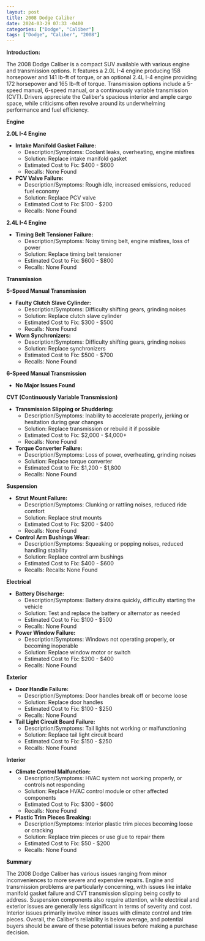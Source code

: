 ```yaml
---
layout: post
title: 2008 Dodge Caliber
date: 2024-03-29 07:33 -0400
categories: ["Dodge", "Caliber"]
tags: ["Dodge", "Caliber", "2008"]
---
```

**Introduction:**

The 2008 Dodge Caliber is a compact SUV available with various engine and transmission options. It features a 2.0L I-4 engine producing 158 horsepower and 141 lb-ft of torque, or an optional 2.4L I-4 engine providing 172 horsepower and 165 lb-ft of torque. Transmission options include a 5-speed manual, 6-speed manual, or a continuously variable transmission (CVT). Drivers appreciate the Caliber's spacious interior and ample cargo space, while criticisms often revolve around its underwhelming performance and fuel efficiency.

**Engine**

**2.0L I-4 Engine**

* **Intake Manifold Gasket Failure:**
    * Description/Symptoms: Coolant leaks, overheating, engine misfires
    * Solution: Replace intake manifold gasket
    * Estimated Cost to Fix: $400 - $600
    * Recalls: None Found
* **PCV Valve Failure:**
    * Description/Symptoms: Rough idle, increased emissions, reduced fuel economy
    * Solution: Replace PCV valve
    * Estimated Cost to Fix: $100 - $200
    * Recalls: None Found

**2.4L I-4 Engine**

* **Timing Belt Tensioner Failure:**
    * Description/Symptoms: Noisy timing belt, engine misfires, loss of power
    * Solution: Replace timing belt tensioner
    * Estimated Cost to Fix: $600 - $800
    * Recalls: None Found

**Transmission**

**5-Speed Manual Transmission**

* **Faulty Clutch Slave Cylinder:**
    * Description/Symptoms: Difficulty shifting gears, grinding noises
    * Solution: Replace clutch slave cylinder
    * Estimated Cost to Fix: $300 - $500
    * Recalls: None Found
* **Worn Synchronizers:**
    * Description/Symptoms: Difficulty shifting gears, grinding noises
    * Solution: Replace synchronizers
    * Estimated Cost to Fix: $500 - $700
    * Recalls: None Found

**6-Speed Manual Transmission**

* **No Major Issues Found**

**CVT (Continuously Variable Transmission)**

* **Transmission Slipping or Shuddering:**
    * Description/Symptoms: Inability to accelerate properly, jerking or hesitation during gear changes
    * Solution: Replace transmission or rebuild it if possible
    * Estimated Cost to Fix: $2,000 - $4,000+
    * Recalls: None Found
* **Torque Converter Failure:**
    * Description/Symptoms: Loss of power, overheating, grinding noises
    * Solution: Replace torque converter
    * Estimated Cost to Fix: $1,200 - $1,800
    * Recalls: None Found

**Suspension**

* **Strut Mount Failure:**
    * Description/Symptoms: Clunking or rattling noises, reduced ride comfort
    * Solution: Replace strut mounts
    * Estimated Cost to Fix: $200 - $400
    * Recalls: None Found
* **Control Arm Bushings Wear:**
    * Description/Symptoms: Squeaking or popping noises, reduced handling stability
    * Solution: Replace control arm bushings
    * Estimated Cost to Fix: $400 - $600
    * Recalls: Recalls: None Found

**Electrical**

* **Battery Discharge:**
    * Description/Symptoms: Battery drains quickly, difficulty starting the vehicle
    * Solution: Test and replace the battery or alternator as needed
    * Estimated Cost to Fix: $100 - $500
    * Recalls: None Found
* **Power Window Failure:**
    * Description/Symptoms: Windows not operating properly, or becoming inoperable
    * Solution: Replace window motor or switch
    * Estimated Cost to Fix: $200 - $400
    * Recalls: None Found

**Exterior**

* **Door Handle Failure:**
    * Description/Symptoms: Door handles break off or become loose
    * Solution: Replace door handles
    * Estimated Cost to Fix: $100 - $250
    * Recalls: None Found
* **Tail Light Circuit Board Failure:**
    * Description/Symptoms: Tail lights not working or malfunctioning
    * Solution: Replace tail light circuit board
    * Estimated Cost to Fix: $150 - $250
    * Recalls: None Found

**Interior**

* **Climate Control Malfunction:**
    * Description/Symptoms: HVAC system not working properly, or controls not responding
    * Solution: Replace HVAC control module or other affected components
    * Estimated Cost to Fix: $300 - $600
    * Recalls: None Found
* **Plastic Trim Pieces Breaking:**
    * Description/Symptoms: Interior plastic trim pieces becoming loose or cracking
    * Solution: Replace trim pieces or use glue to repair them
    * Estimated Cost to Fix: $50 - $200
    * Recalls: None Found

**Summary**

The 2008 Dodge Caliber has various issues ranging from minor inconveniences to more severe and expensive repairs. Engine and transmission problems are particularly concerning, with issues like intake manifold gasket failure and CVT transmission slipping being costly to address. Suspension components also require attention, while electrical and exterior issues are generally less significant in terms of severity and cost. Interior issues primarily involve minor issues with climate control and trim pieces. Overall, the Caliber's reliability is below average, and potential buyers should be aware of these potential issues before making a purchase decision.
